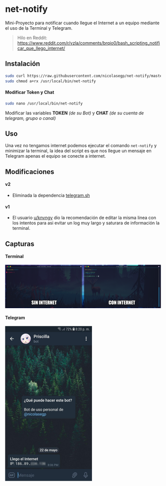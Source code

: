 # net-notify

Mini-Proyecto para notificar cuando llegue el Internet a un equipo mediante el uso de la Terminal y Telegram.

> Hilo en Reddit: https://www.reddit.com/r/vzla/comments/brqio0/bash_scripting_notificar_que_llego_internet/

## Instalación

```bash
sudo curl https://raw.githubusercontent.com/nicolasegp/net-notify/master/net-notify -o /usr/local/bin/net-notify
sudo chmod a+rx /usr/local/bin/net-notify
```

#### Modificar Token y Chat

```bash
sudo nano /usr/local/bin/net-notify
```

Modificar las variables **TOKEN** _(de su Bot)_ y **CHAT** _(de su cuenta de telegram, grupo o canal)_

## Uso

Una vez no tengamos internet podemos ejecutar el comando `net-notify` y minimizar la terminal, la idea del script es que nos llegue un mensaje en Telegram apenas el equipo se conecte a internet.

## Modificaciones

#### v2

* Eliminada la dependencia [telegram.sh](https://github.com/fabianonline/telegram.sh)

#### v1

* El usuario [u/knvngy](https://www.reddit.com/user/knvngy/) dio la recomendación de editar la misma linea con los intentos para asi evitar un log muy largo y saturara de información la terminal.

## Capturas

#### Terminal

<img src="https://raw.githubusercontent.com/nicolasegp/net-notify/master/img/001.png">

#### Telegram

<img src="https://raw.githubusercontent.com/nicolasegp/net-notify/master/img/002.png" height="500">
